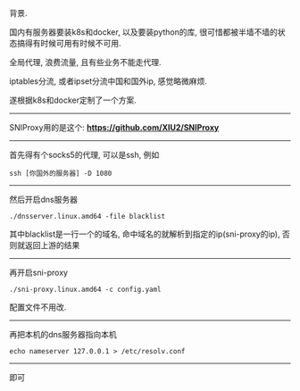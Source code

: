 背景.

国内有服务器要装k8s和docker, 以及要装python的库, 很可惜都被半墙不墙的状态搞得有时候可用有时候不可用.

全局代理, 浪费流量, 且有些业务不能走代理.

iptables分流, 或者ipset分流中国和国外ip, 感觉略微麻烦.

遂根据k8s和docker定制了一个方案.

---

SNIProxy用的是这个: **https://github.com/XIU2/SNIProxy**

---

首先得有个socks5的代理, 可以是ssh, 例如

```
ssh [你国外的服务器] -D 1080
```

---

然后开启dns服务器

```
./dnsserver.linux.amd64 -file blacklist
```

其中blacklist是一行一个的域名, 命中域名的就解析到指定的ip(sni-proxy的ip), 否则就返回上游的结果

---

再开启sni-proxy

```
./sni-proxy.linux.amd64 -c config.yaml
```

配置文件不用改.

---

再把本机的dns服务器指向本机

```
echo nameserver 127.0.0.1 > /etc/resolv.conf
```

---

即可
